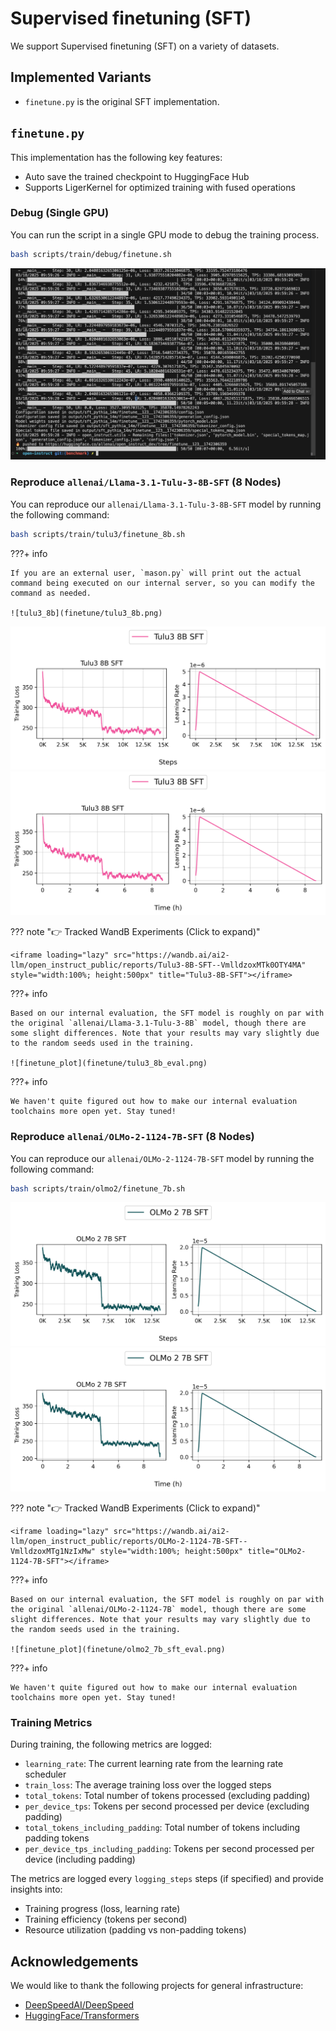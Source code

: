 # Supervised finetuning (SFT)

We support Supervised finetuning (SFT) on a variety of datasets.






## Implemented Variants

- `finetune.py` is the original SFT implementation.


## `finetune.py`


This implementation has the following key features:

- Auto save the trained checkpoint to HuggingFace Hub
- Supports LigerKernel for optimized training with fused operations



### Debug (Single GPU)

You can run the script in a single GPU mode to debug the training process.

```bash
bash scripts/train/debug/finetune.sh
```

![finetune](finetune/finetune_debug.png)


### Reproduce `allenai/Llama-3.1-Tulu-3-8B-SFT` (8 Nodes)

You can reproduce our `allenai/Llama-3.1-Tulu-3-8B-SFT` model by running the following command:

```bash
bash scripts/train/tulu3/finetune_8b.sh
```

???+ info

    If you are an external user, `mason.py` will print out the actual command being executed on our internal server, so you can modify the command as needed.

    ![tulu3_8b](finetune/tulu3_8b.png)



![finetune_plot](finetune/tulu3_8b_sft.png)
![finetune_plot](finetune/tulu3_8b_sft-time.png)


??? note "👉 Tracked WandB Experiments (Click to expand)"

    <iframe loading="lazy" src="https://wandb.ai/ai2-llm/open_instruct_public/reports/Tulu3-8B-SFT--VmlldzoxMTk0OTY4MA" style="width:100%; height:500px" title="Tulu3-8B-SFT"></iframe>


???+ info


    Based on our internal evaluation, the SFT model is roughly on par with the original `allenai/Llama-3.1-Tulu-3-8B` model, though there are some slight differences. Note that your results may vary slightly due to the random seeds used in the training.

    ![finetune_plot](finetune/tulu3_8b_eval.png)

???+ info

    We haven't quite figured out how to make our internal evaluation toolchains more open yet. Stay tuned!




### Reproduce `allenai/OLMo-2-1124-7B-SFT` (8 Nodes)

You can reproduce our `allenai/OLMo-2-1124-7B-SFT` model by running the following command:

```bash
bash scripts/train/olmo2/finetune_7b.sh
```

![finetune_plot](finetune/olmo2_7b_sft.png)
![finetune_plot](finetune/olmo2_7b_sft-time.png)


??? note "👉 Tracked WandB Experiments (Click to expand)"

    <iframe loading="lazy" src="https://wandb.ai/ai2-llm/open_instruct_public/reports/OLMo-2-1124-7B-SFT--VmlldzoxMTg1NzIxMw" style="width:100%; height:500px" title="OLMo2-1124-7B-SFT"></iframe>

???+ info

    Based on our internal evaluation, the SFT model is roughly on par with the original `allenai/OLMo-2-1124-7B` model, though there are some slight differences. Note that your results may vary slightly due to the random seeds used in the training.

    ![finetune_plot](finetune/olmo2_7b_sft_eval.png)

???+ info

    We haven't quite figured out how to make our internal evaluation toolchains more open yet. Stay tuned!



### Training Metrics

During training, the following metrics are logged:

- `learning_rate`: The current learning rate from the learning rate scheduler
- `train_loss`: The average training loss over the logged steps
- `total_tokens`: Total number of tokens processed (excluding padding)
- `per_device_tps`: Tokens per second processed per device (excluding padding)
- `total_tokens_including_padding`: Total number of tokens including padding tokens
- `per_device_tps_including_padding`: Tokens per second processed per device (including padding)

The metrics are logged every `logging_steps` steps (if specified) and provide insights into:
- Training progress (loss, learning rate)
- Training efficiency (tokens per second)
- Resource utilization (padding vs non-padding tokens)

## Acknowledgements

We would like to thank the following projects for general infrastructure:

- [DeepSpeedAI/DeepSpeed](https://github.com/deepspeedai/DeepSpeed)
- [HuggingFace/Transformers](https://github.com/huggingface/transformers)


